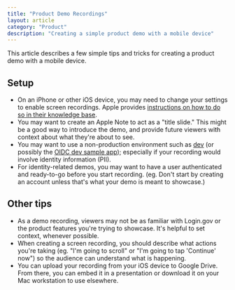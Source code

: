 ```yaml
---
title: "Product Demo Recordings"
layout: article
category: "Product"
description: "Creating a simple product demo with a mobile device"
---
```


This article describes a few simple tips and tricks for creating a product demo with a mobile device.

## Setup

* On an iPhone or other iOS device, you may need to change your settings to enable screen recordings. Apple provides [instructions on how to do so in their knowledge base](https://support.apple.com/en-us/HT207935).
* You may want to create an Apple Note to act as a "title slide." This might be a good way to introduce the demo, and provide future viewers with context about what they're about to see.
* You may want to use a non-production environment such as [dev](https://idp.dev.identitysandbox.gov/) (or possibly the [OIDC dev sample app](https://dev-identity-oidc-sinatra.app.cloud.gov/)); especially if your recording would involve identity information (PII).
* For identity-related demos, you may want to have a user authenticated and ready-to-go before you start recording. (eg. Don't start by creating an account unless that's what your demo is meant to showcase.)

## Other tips

* As a demo recording, viewers may not be as familiar with Login.gov or the product features you're trying to showcase. It's helpful to set context, whenever possible.
* When creating a screen recording, you should describe what actions you're taking (eg. "I'm going to scroll" or "I'm going to tap 'Continue' now") so the audience can understand what is happening.
* You can upload your recording from your iOS device to Google Drive. From there, you can embed it in a presentation or download it on your Mac workstation to use elsewhere.

